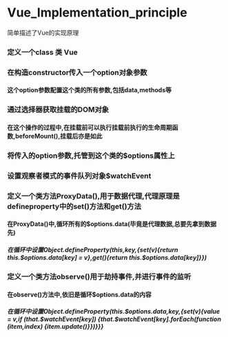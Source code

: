 # Vue_Implementation_principle
简单描述了Vue的实现原理

### 定义一个class 类 Vue

### 在构造constructor传入一个option对象参数

#### 这个option参数配置这个类的所有参数,包括data,methods等

### 通过选择器获取挂载的DOM对象

#### 在这个操作的过程中,在挂载前可以执行挂载前执行的生命周期函数,beforeMount(),挂载后亦是如此

### 将传入的option参数,托管到这个类的$options属性上

### 设置观察者模式的事件队列对象$watchEvent

### 定义一个类方法ProxyData(),用于数据代理,代理原理是defineproperty中的set()方法和get()方法

#### 在ProxyData()中,循环所有的$options.data(毕竟是代理数据,总要先拿到数据先)

##### 在循环中设置Object.defineProperty(this,key,{set(v){return this.$options.data[key] = v},get(){return this.$options.data[key]}})

### 定义一个类方法observe()用于劫持事件,并进行事件的监听

#### 在observe()方法中,依旧是循环$options.data的内容

##### 在循环中设置Object.defineProperty(this.$options.data,key,{set(v){value = v,if (that.$watchEvent[key]) {that.$watchEvent[key].forEach(function (item,index) {item.update()}})}}}

